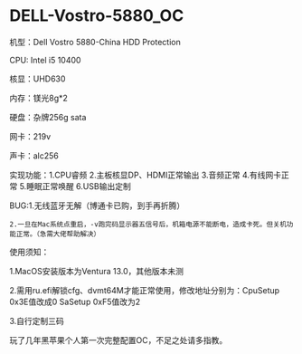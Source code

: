 # DELL-Vostro-5880_OC
机型：Dell Vostro 5880-China HDD Protection

CPU: Intel i5 10400

核显：UHD630

内存：镁光8g*2

硬盘：杂牌256g sata

网卡：219v

声卡：alc256

实现功能：1.CPU睿频 2.主板核显DP、HDMI正常输出 3.音频正常 4.有线网卡正常 5.睡眠正常唤醒 6.USB输出定制

BUG:1.无线蓝牙无解（博通卡已购，到手再折腾）
    
    2.一旦在Mac系统点重启，-v跑完码显示器五信号后，机箱电源不能断电，造成卡死。但关机功能正常。（急需大佬帮助解决）
使用须知：

1.MacOS安装版本为Ventura 13.0，其他版本未测

2.需用ru.efi解锁cfg、dvmt64M才能正常使用，修改地址分别为：CpuSetup 0x3E值改成0 SaSetup 0xF5值改为2

3.自行定制三码

玩了几年黑苹果个人第一次完整配置OC，不足之处请多指教。

